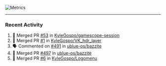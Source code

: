 ![Metrics](https://metrics.lecoq.io/KyleGospo?template=classic&base=header%2C%20activity%2C%20community%2C%20repositories%2C%20metadata&base.indepth=false&base.hireable=false&base.skip=false&config.timezone=America%2FLos_Angeles)

---
### Recent Activity
<!--START_SECTION:activity-->
1. 🎉 Merged PR [#53](https://github.com/KyleGospo/gamescope-session/pull/53) in [KyleGospo/gamescope-session](https://github.com/KyleGospo/gamescope-session)
2. 🎉 Merged PR [#1](https://github.com/KyleGospo/VK_hdr_layer/pull/1) in [KyleGospo/VK_hdr_layer](https://github.com/KyleGospo/VK_hdr_layer)
3. 🗣 Commented on [#491](https://github.com/ublue-os/bazzite/issues/491#issuecomment-1790070811) in [ublue-os/bazzite](https://github.com/ublue-os/bazzite)
4. 🎉 Merged PR [#497](https://github.com/ublue-os/bazzite/pull/497) in [ublue-os/bazzite](https://github.com/ublue-os/bazzite)
5. 🎉 Merged PR [#6](https://github.com/KyleGospo/Logomenu/pull/6) in [KyleGospo/Logomenu](https://github.com/KyleGospo/Logomenu)
<!--END_SECTION:activity-->
